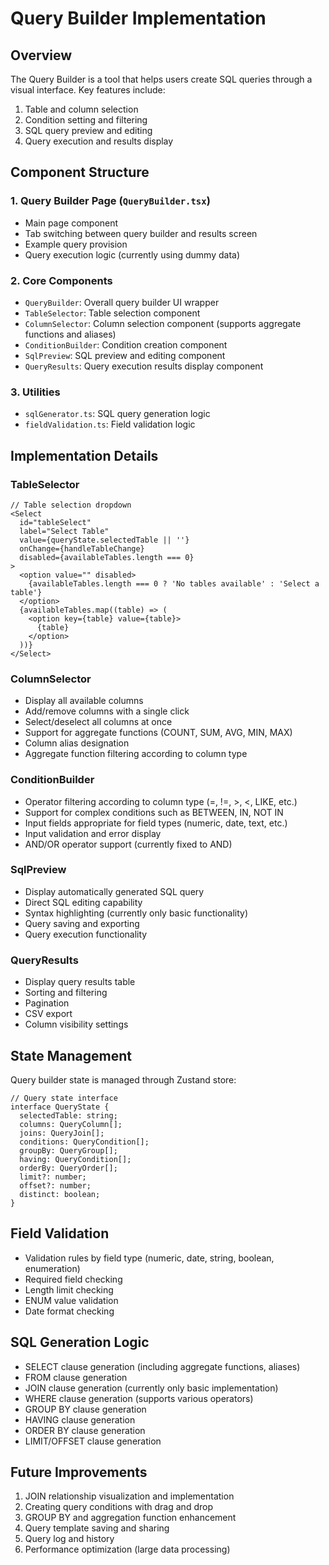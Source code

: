 # Query Builder Implementation

## Overview
The Query Builder is a tool that helps users create SQL queries through a visual interface. Key features include:

1. Table and column selection
2. Condition setting and filtering
3. SQL query preview and editing
4. Query execution and results display

## Component Structure

### 1. Query Builder Page (`QueryBuilder.tsx`)
- Main page component
- Tab switching between query builder and results screen
- Example query provision
- Query execution logic (currently using dummy data)

### 2. Core Components
- `QueryBuilder`: Overall query builder UI wrapper
- `TableSelector`: Table selection component
- `ColumnSelector`: Column selection component (supports aggregate functions and aliases)
- `ConditionBuilder`: Condition creation component
- `SqlPreview`: SQL preview and editing component
- `QueryResults`: Query execution results display component

### 3. Utilities
- `sqlGenerator.ts`: SQL query generation logic
- `fieldValidation.ts`: Field validation logic

## Implementation Details

### TableSelector
```tsx
// Table selection dropdown
<Select
  id="tableSelect"
  label="Select Table"
  value={queryState.selectedTable || ''}
  onChange={handleTableChange}
  disabled={availableTables.length === 0}
>
  <option value="" disabled>
    {availableTables.length === 0 ? 'No tables available' : 'Select a table'}
  </option>
  {availableTables.map((table) => (
    <option key={table} value={table}>
      {table}
    </option>
  ))}
</Select>
```

### ColumnSelector
- Display all available columns
- Add/remove columns with a single click
- Select/deselect all columns at once
- Support for aggregate functions (COUNT, SUM, AVG, MIN, MAX)
- Column alias designation
- Aggregate function filtering according to column type

### ConditionBuilder
- Operator filtering according to column type (=, !=, >, <, LIKE, etc.)
- Support for complex conditions such as BETWEEN, IN, NOT IN
- Input fields appropriate for field types (numeric, date, text, etc.)
- Input validation and error display
- AND/OR operator support (currently fixed to AND)

### SqlPreview
- Display automatically generated SQL query
- Direct SQL editing capability
- Syntax highlighting (currently only basic functionality)
- Query saving and exporting
- Query execution functionality

### QueryResults
- Display query results table
- Sorting and filtering
- Pagination
- CSV export
- Column visibility settings

## State Management
Query builder state is managed through Zustand store:

```tsx
// Query state interface
interface QueryState {
  selectedTable: string;
  columns: QueryColumn[];
  joins: QueryJoin[];
  conditions: QueryCondition[];
  groupBy: QueryGroup[];
  having: QueryCondition[];
  orderBy: QueryOrder[];
  limit?: number;
  offset?: number;
  distinct: boolean;
}
```

## Field Validation
- Validation rules by field type (numeric, date, string, boolean, enumeration)
- Required field checking
- Length limit checking
- ENUM value validation
- Date format checking

## SQL Generation Logic
- SELECT clause generation (including aggregate functions, aliases)
- FROM clause generation
- JOIN clause generation (currently only basic implementation)
- WHERE clause generation (supports various operators)
- GROUP BY clause generation
- HAVING clause generation
- ORDER BY clause generation
- LIMIT/OFFSET clause generation

## Future Improvements
1. JOIN relationship visualization and implementation
2. Creating query conditions with drag and drop
3. GROUP BY and aggregation function enhancement
4. Query template saving and sharing
5. Query log and history
6. Performance optimization (large data processing)